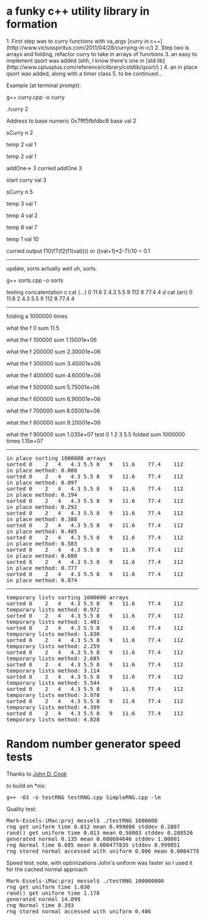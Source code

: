 <h1>a funky c++ utility library in formation</h1>
1. First step was to curry functions with va_args [curry in c++](http://www.victusspiritus.com/2011/04/28/currying-in-c/)
2. Step two is arrays and folding, refactor curry to take in arrays of functions 
3. an easy to implement qsort was added (shh, I know there's one in [std lib](http://www.cplusplus.com/reference/clibrary/cstdlib/qsort/) )
4. an in place qsort was added, along with a timer class
5. to be continued...

Example (at terminal prompt):

g++ curry.cpp -o curry

./curry 2

Address to base numeric 0x7fff5fbfdbc8 base val 2

sCurry n 2

temp 2 val 1

temp 2 val 1

addOne-> 3 curried addOne 3


start curry val 3

sCurry n 5

temp 3 val 1

temp 4 val 2

temp 8 val 7

temp 1 val 10

curried output f10(f7(f2(f1(val)))) or ((val+1)*2-7)/10 = 0.1

-----------------------------------------------------------------------------------------------------------------
update, sorts actually well uh, sorts.

g++ sorts.cpp -o sorts

testing concatentation
c cat (...) 0	11.6	2	4.3	5.5	9	112	8	77.4	4
d cat (arr) 0	11.6	2	4.3	5.5	9	112	8	77.4	4

-------------------------------------------------------------------------
folding a 1000000 times

 what the f 0 sum 11.5

 what the f 100000 sum 1.15001e+06

 what the f 200000 sum 2.30001e+06

 what the f 300000 sum 3.45001e+06

 what the f 400000 sum 4.60001e+06

 what the f 500000 sum 5.75001e+06

 what the f 600000 sum 6.90001e+06

 what the f 700000 sum 8.05001e+06

 what the f 800000 sum 9.20001e+06

 what the f 900000 sum 1.035e+07
test 0	1	2	3	5.5 folded sum 1000000 times 1.15e+07

-------------------------------------------------------------------------
<pre>
in place sorting 1000000 arrays 
sorted 0	2	4	4.3	5.5	8	9	11.6	77.4	112
in place method: 0.000
sorted 0	2	4	4.3	5.5	8	9	11.6	77.4	112
in place method: 0.097
sorted 0	2	4	4.3	5.5	8	9	11.6	77.4	112
in place method: 0.194
sorted 0	2	4	4.3	5.5	8	9	11.6	77.4	112
in place method: 0.292
sorted 0	2	4	4.3	5.5	8	9	11.6	77.4	112
in place method: 0.388
sorted 0	2	4	4.3	5.5	8	9	11.6	77.4	112
in place method: 0.485
sorted 0	2	4	4.3	5.5	8	9	11.6	77.4	112
in place method: 0.583
sorted 0	2	4	4.3	5.5	8	9	11.6	77.4	112
in place method: 0.680
sorted 0	2	4	4.3	5.5	8	9	11.6	77.4	112
in place method: 0.777
sorted 0	2	4	4.3	5.5	8	9	11.6	77.4	112
in place method: 0.874
</pre>
-------------------------------------------------------------------------
<pre>
temporary lists sorting 1000000 arrays 
sorted 0	2	4	4.3	5.5	8	9	11.6	77.4	112
temporary lists method: 0.972
sorted 0	2	4	4.3	5.5	8	9	11.6	77.4	112
temporary lists method: 1.401
sorted 0	2	4	4.3	5.5	8	9	11.6	77.4	112
temporary lists method: 1.830
sorted 0	2	4	4.3	5.5	8	9	11.6	77.4	112
temporary lists method: 2.259
sorted 0	2	4	4.3	5.5	8	9	11.6	77.4	112
temporary lists method: 2.685
sorted 0	2	4	4.3	5.5	8	9	11.6	77.4	112
temporary lists method: 3.114
sorted 0	2	4	4.3	5.5	8	9	11.6	77.4	112
temporary lists method: 3.544
sorted 0	2	4	4.3	5.5	8	9	11.6	77.4	112
temporary lists method: 3.970
sorted 0	2	4	4.3	5.5	8	9	11.6	77.4	112
temporary lists method: 4.399
sorted 0	2	4	4.3	5.5	8	9	11.6	77.4	112
temporary lists method: 4.828
</pre>


<h1>Random number generator speed tests</h1>
Thanks to <a href="http://www.johndcook.com/cpp_random_number_generation.html">John D. Cook</a>

to build on *nix:
<pre>g++ -O3 -o testRNG testRNG.cpp SimpleRNG.cpp -lm</pre>

Quality test:
<pre>
Mark-Essels-iMac:proj messel$ ./testRNG 1000000
rng get uniform time 0.012 mean 0.499806 stddev 0.2887
rand() get uniform time 0.013 mean 0.50003 stddev 0.288526
generated normal 0.135 mean 0.000684646 stddev 1.00001
rng Normal time 0.085 mean 0.000477835 stddev 0.999851
rng stored normal accessed with uniform 0.006 mean 0.000477835 stddev 0.999851
</pre>

Speed test: note, with optimizations John's uniform was faster so I used it for the cached normal approach
<pre>
Mark-Essels-iMac:proj messel$ ./testRNG 100000000
rng get uniform time 1.030
rand() get uniform time 1.178
generated normal 14.099
rng Normal time 8.393
rng stored normal accessed with uniform 0.486
</pre>

